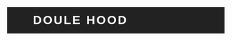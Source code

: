 <!DOCTYPE html>
<html lang="es">
<head>
  <meta charset="UTF-8" />
  <title>DOULE HOOD</title>
  <!-- Link a Font Awesome CDN para íconos -->
  <link
    rel="stylesheet"
    href="https://cdnjs.cloudflare.com/ajax/libs/font-awesome/6.4.0/css/all.min.css"
    integrity="sha512-pVkpTbSRGpDqtZKUV+c9n6iA+zS+X+QlPSfjrozwkmHzCqgKla7qhMwRdw4tb3ghTxa+80bLnT+Xks7MZ2a5pA=="
    crossorigin="anonymous"
    referrerpolicy="no-referrer"
  />
  <style>
    body {
      margin: 0;
      font-family: Arial, sans-serif;
    }
    header {
      background-color: #222;
      color: white;
      display: flex;
      align-items: center;
      padding: 15px 30px;
      gap: 15px;
    }
    header i {
      font-size: 28px;
      color: #f39c12; /* color dorado para el icono */
    }
    header h1 {
      margin: 0;
      font-size: 28px;
      letter-spacing: 3px;
      font-weight: 700;
      text-transform: uppercase;
    }
  </style>
</head>
<body>
  <header>
    <i class="fas fa-hood-cloak"></i> <!-- Este icono no existe pero es un ejemplo -->
    <i class="fas fa-mask"></i> <!-- Icono máscara como ejemplo -->
    <h1>DOULE HOOD</h1>
  </header>
</body>
</html>

